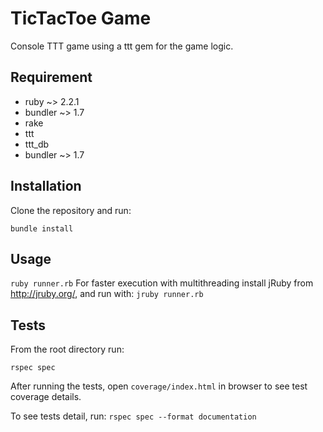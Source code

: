 # TicTacToe Game
Console TTT game using a ttt gem for the game logic.

## Requirement
- ruby ~> 2.2.1
- bundler ~> 1.7
- rake
- ttt
- ttt_db
- bundler ~> 1.7

## Installation
Clone the repository and run:

```bundle install```

## Usage
```ruby runner.rb```
For faster execution with multithreading install jRuby from http://jruby.org/, and run with:
```jruby runner.rb```

## Tests
From the root directory run:

```rspec spec```

After running the tests, open ```coverage/index.html``` in browser to see test coverage details.

To see tests detail, run:
 ```rspec spec --format documentation```

